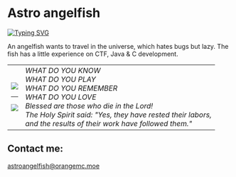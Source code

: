 # Astro angelfish

[![Typing SVG](https://readme-typing-svg.demolab.com?font=Comic+Neue&pause=1000&multiline=true&repeat=false&width=430&height=63&lines=We+think+too+much;but+feel+too+little)](https://git.io/typing-svg)

An angelfish wants to travel in the universe, which hates bugs but lazy.
The fish has a little experience on CTF, Java & C development.

<table>
<tbody>
<tr>
<td>
<img src="https://github-readme-stats.vercel.app/api/top-langs/?username=astro-angelfish&layout=compact&theme=tokyonight"/>
<hr>
<img src="https://github-readme-stats.vercel.app/api/wakatime?username=astro_angelfish"/>
</td>
<td>
<i>
WHAT DO YOU KNOW<br>
WHAT DO YOU PLAY<br>
WHAT DO YOU REMEMBER<br>
WHAT DO YOU LOVE<br>
Blessed are those who die in the Lord!
<br>The Holy Spirit said: "Yes, they have rested their labors,
<br>and the results of their work have followed them."
</i>
</td>
</tr>
</tbody>
</table>

## Contact me:
<astroangelfish@orangemc.moe>
